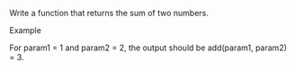 Write a function that returns the sum of two numbers.

Example

For param1 = 1 and param2 = 2, the output should be
add(param1, param2) = 3.